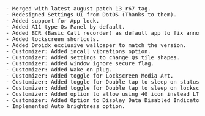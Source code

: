 <pre language="c++">- Merged with latest august patch 13_r67 tag.
- Redesigned Settings UI from DotOS (Thanks to them).
- Added support for App lock.
- Added A11 type Qs Panel by default.
- Added BCR (Basic Call recorder) as default app to fix announcement in google dialer.
- Added lockscreen shortcuts.
- Added Droidx exclusive wallpaper to match the version.
- Customizer: Added incall vibrations option.
- Customizer: Added settings to change Qs tile shapes.
- Customizer: Added window ignore secure flag.
- Customizer: Added Wake on plug.
- Customizer: Added toggle for Lockscreen Media Art.
- Customizer: Added toggle for Double tap to sleep on statusbar.
- Customizer: Added toggle for Double tap to sleep on lockscreen.
- Customizer: Added option to allow using 4G icon instead LTE.
- Customizer: Added Option to Display Data Disabled Indicator Icon.
- Implemented Auto brightness option.</pre>
